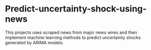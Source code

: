 # Predict-uncertainty-shock-using-news
This projects uses scraped news from major news wires and then implement machine learning methods to predict uncertainty shocks generated by ARIMA models.
